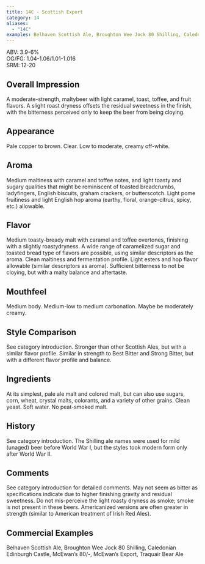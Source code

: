 ```yaml
---
title: 14C - Scottish Export
category: 14
aliases: 
  - "14C"
examples: Belhaven Scottish Ale, Broughton Wee Jock 80 Shilling, Caledonian Edinburgh Castle, McEwan’s 80/-, McEwan’s Export, Traquair Bear Ale
---
```


ABV: 3.9-6%  
OG/FG: 1.04-1.06/1.01-1.016  
SRM: 12-20  

## Overall Impression
A moderate-strength, maltybeer with light caramel, toast, toffee, and fruit flavors. A slight roast dryness offsets the residual sweetness in the finish, with the bitterness perceived only to keep the beer from being cloying.

## Appearance
Pale copper to brown. Clear. Low to moderate, creamy off-white.

## Aroma
Medium maltiness with caramel and toffee notes, and light toasty and sugary qualities that might be reminiscent of toasted breadcrumbs, ladyfingers, English biscuits, graham crackers, or butterscotch. Light pome fruitiness and light English hop aroma (earthy, floral, orange-citrus, spicy, etc.) allowable.

## Flavor
Medium toasty-bready malt with caramel and toffee overtones, finishing with a slightly roastydryness. A wide range of caramelized sugar and toasted bread type of flavors are possible, using similar descriptors as the aroma. Clean maltiness and fermentation profile. Light esters and hop flavor allowable (similar descriptors as aroma). Sufficient bitterness to not be cloying, but with a malty balance and aftertaste.

## Mouthfeel
Medium body. Medium-low to medium carbonation. Maybe be moderately creamy.

## Style Comparison
See category introduction. Stronger than other Scottish Ales, but with a similar flavor profile. Similar in strength to Best Bitter and Strong Bitter, but with a different flavor profile and balance.

## Ingredients
At its simplest, pale ale malt and colored malt, but can also use sugars, corn, wheat, crystal malts, colorants, and a variety of other grains. Clean yeast. Soft water. No peat-smoked malt.

## History
See category introduction. The Shilling ale names were used for mild (unaged) beer before World War I, but the styles took modern form only after World War II.

## Comments
See category introduction for detailed comments. May not seem as bitter as specifications indicate due to higher finishing gravity and residual sweetness. Do not mis-perceive the light roasty dryness as smoke; smoke is not present in these beers. Americanized versions are often greater in strength (similar to American treatment of Irish Red Ales).

## Commercial Examples
Belhaven Scottish Ale, Broughton Wee Jock 80 Shilling, Caledonian Edinburgh Castle, McEwan’s 80/-, McEwan’s Export, Traquair Bear Ale